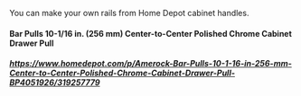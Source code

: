 You can make your own rails from Home Depot cabinet handles.

#### Bar Pulls 10-1/16 in. (256 mm) Center-to-Center Polished Chrome Cabinet Drawer Pull
##### https://www.homedepot.com/p/Amerock-Bar-Pulls-10-1-16-in-256-mm-Center-to-Center-Polished-Chrome-Cabinet-Drawer-Pull-BP4051926/319257779
